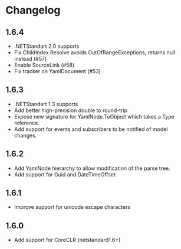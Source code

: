 # Changelog

## 1.6.4
- .NETStandart 2.0 supports
- Fix ChildIndex.Resolve avoids OutOfRangeExceptions, returns null instead (#57)
- Enable SourceLink (#58)
- Fix tracker on YamlDocument (#53)

## 1.6.3
- .NETStandart 1.3 supports
- Add better high-precision double to round-trip 
- Expose new signature for YamlNode.ToObject which takes a Type reference.
- Add support for events and subscribers to be notified of model changes.

## 1.6.2
- Add YamlNode hierarchy to allow modification of the parse tree.
- Add support for Guid and DateTimeOffset

## 1.6.1
- Improve support for unicode escape characters

## 1.6.0      
- Add support for CoreCLR (netstandard1.6+)